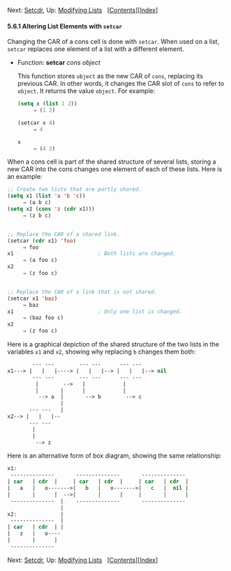 

Next: [Setcdr](Setcdr.html), Up: [Modifying Lists](Modifying-Lists.html)   \[[Contents](index.html#SEC_Contents "Table of contents")]\[[Index](Index.html "Index")]

#### 5.6.1 Altering List Elements with `setcar`

Changing the CAR of a cons cell is done with `setcar`. When used on a list, `setcar` replaces one element of a list with a different element.

*   Function: **setcar** *cons object*

    This function stores `object` as the new CAR of `cons`, replacing its previous CAR. In other words, it changes the CAR slot of `cons` to refer to `object`. It returns the value `object`. For example:

    ```lisp
    (setq x (list 1 2))
         ⇒ (1 2)
    ```

    ```lisp
    (setcar x 4)
         ⇒ 4
    ```

    ```lisp
    x
         ⇒ (4 2)
    ```

When a cons cell is part of the shared structure of several lists, storing a new CAR into the cons changes one element of each of these lists. Here is an example:

```lisp
;; Create two lists that are partly shared.
(setq x1 (list 'a 'b 'c))
     ⇒ (a b c)
(setq x2 (cons 'z (cdr x1)))
     ⇒ (z b c)
```

```lisp
```

```lisp
;; Replace the CAR of a shared link.
(setcar (cdr x1) 'foo)
     ⇒ foo
x1                           ; Both lists are changed.
     ⇒ (a foo c)
x2
     ⇒ (z foo c)
```

```lisp
```

```lisp
;; Replace the CAR of a link that is not shared.
(setcar x1 'baz)
     ⇒ baz
x1                           ; Only one list is changed.
     ⇒ (baz foo c)
x2
     ⇒ (z foo c)
```

Here is a graphical depiction of the shared structure of the two lists in the variables `x1` and `x2`, showing why replacing `b` changes them both:

```lisp
        --- ---        --- ---      --- ---
x1---> |   |   |----> |   |   |--> |   |   |--> nil
        --- ---        --- ---      --- ---
         |        -->   |            |
         |       |      |            |
          --> a  |       --> b        --> c
                 |
       --- ---   |
x2--> |   |   |--
       --- ---
        |
        |
         --> z
```

Here is an alternative form of box diagram, showing the same relationship:

```lisp
x1:
 --------------       --------------       --------------
| car   | cdr  |     | car   | cdr  |     | car   | cdr  |
|   a   |   o------->|   b   |   o------->|   c   |  nil |
|       |      |  -->|       |      |     |       |      |
 --------------  |    --------------       --------------
                 |
x2:              |
 --------------  |
| car   | cdr  | |
|   z   |   o----
|       |      |
 --------------
```

Next: [Setcdr](Setcdr.html), Up: [Modifying Lists](Modifying-Lists.html)   \[[Contents](index.html#SEC_Contents "Table of contents")]\[[Index](Index.html "Index")]
